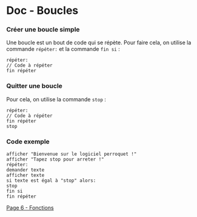 # Doc - Boucles

### Créer une boucle simple

Une boucle est un bout de code qui se répète. Pour faire cela, on utilise la commande `répéter:` et la commande `fin si` :&#x20;

```
répéter:
// Code à répéter
fin répéter
```

### Quitter une boucle

Pour cela, on utilise la commande `stop` :&#x20;

```
répéter:
// Code à répéter
fin répéter
stop
```

### Code exemple

```
afficher "Bienvenue sur le logiciel perroquet !"
afficher "Tapez stop pour arreter !"
répéter:
demander texte
afficher texte
si texte est égal à "stop" alors:
stop
fin si
fin répéter
```
[Page 6 - Fonctions](6%20-%20Fonctions.md)
